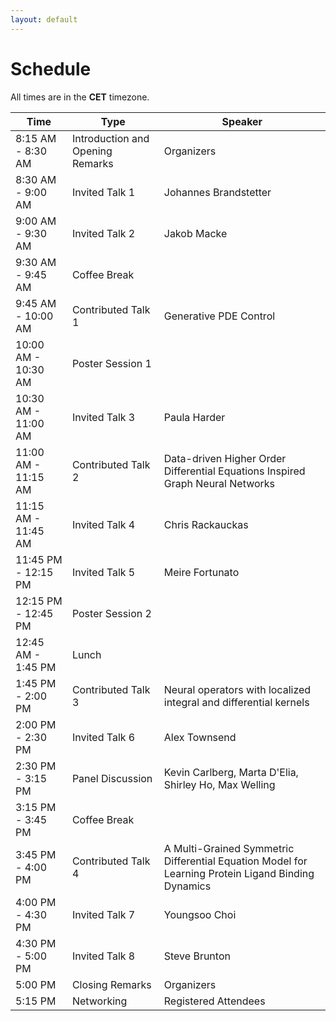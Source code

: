 ```yaml
---
layout: default
---
```


# Schedule

All times are in the **CET** timezone. 

| Time                | Type                          | Speaker                                                                                                     |
| ------------------- | ----------------------------- | --------------------------------------------------------------------------------------------------------- |
| 8:15 AM - 8:30 AM | Introduction and Opening Remarks                          | Organizers                                                                                          |
| 8:30 AM - 9:00 AM | Invited Talk 1              | Johannes Brandstetter                                                                                 |
| 9:00 AM - 9:30 AM | Invited Talk 2        | Jakob Macke 
| 9:30 AM - 9:45 AM | Coffee Break                 |                             
| 9:45 AM - 10:00 AM | Contributed Talk 1             | Generative PDE Control                                                                                          |                                                                    |                                                                  |
| 10:00 AM - 10:30 AM | Poster Session 1                  |                                                                                           |
| 10:30 AM - 11:00 AM | Invited Talk 3                    | Paula Harder                                                                                             |
| 11:00 AM - 11:15 AM | Contributed Talk  2      | Data-driven Higher Order Differential Equations Inspired Graph Neural Networks                             |
| 11:15 AM - 11:45 AM | Invited Talk 4                    | Chris Rackauckas                                  |
| 11:45 PM - 12:15 PM | Invited Talk  5                  | Meire Fortunato                                             |
| 12:15 PM - 12:45 PM | Poster Session 2                 |    |
| 12:45 AM - 1:45 PM | Lunch                     |  |                                                                        
| 1:45 PM - 2:00 PM | Contributed Talk 3 | Neural operators with localized integral and differential kernels                                                                                     |
| 2:00 PM - 2:30 PM | Invited Talk 6      | Alex Townsend                                                                   |
| 2:30 PM - 3:15 PM | Panel Discussion                     | Kevin Carlberg, Marta D'Elia, Shirley Ho, Max Welling                                                                            |                                                                                            |
| 3:15 PM - 3:45 PM | Coffee Break                    |                                                                                                 |
| 3:45 PM - 4:00 PM | Contributed Talk 4                   |  A Multi-Grained Symmetric Differential Equation Model for Learning Protein Ligand Binding Dynamics                                        |
| 4:00 PM - 4:30 PM | Invited Talk 7                    | Youngsoo Choi                                     |
| 4:30 PM - 5:00 PM | Invited Talk 8                    | Steve Brunton                |
| 5:00 PM | Closing Remarks                          | Organizers                                                                                           |
| 5:15 PM | Networking                          | Registered Attendees                                                                                           |

